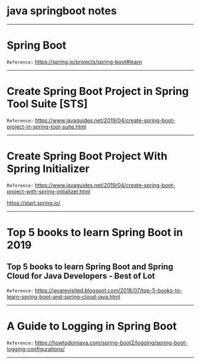 # java springboot notes

----

# Spring Boot

`Reference:`
https://spring.io/projects/spring-boot#learn

----

# Create Spring Boot Project in Spring Tool Suite [STS]

`Reference:`
https://www.javaguides.net/2019/04/create-spring-boot-project-in-spring-tool-suite.html

----

# Create Spring Boot Project With Spring Initializer

`Reference:`
https://www.javaguides.net/2019/04/create-spring-boot-project-with-spring-initializer.html

https://start.spring.io/

----

# Top 5 books to learn Spring Boot in 2019

## Top 5 books to learn Spring Boot and Spring Cloud for Java Developers - Best of Lot

`Reference:`
https://javarevisited.blogspot.com/2018/07/top-5-books-to-learn-spring-boot-and-spring-cloud-java.html

----

# A Guide to Logging in Spring Boot

`Reference:`
https://howtodoinjava.com/spring-boot2/logging/spring-boot-logging-configurations/

----


